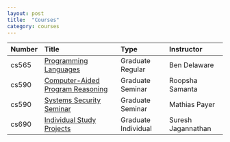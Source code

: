 ```yaml
---
layout: post
title:  "Courses"
category: courses
---
```


| Number |      Title      |  Type  | Instructor |
|:--------|:-------------|:------ |:------------|
| cs565 | [Programming Languages](http://catalog.purdue.edu/preview_course_nopop.php?catoid=4&coid=29962) | Graduate Regular | Ben Delaware    |
| cs590 | [Computer-Aided Program Reasoning](https://www.cs.purdue.edu/homes/roopsha/capr.f16.html)       | Graduate Seminar | Roopsha Samanta |
| cs590 | [Systems Security Seminar](http://nebelwelt.net/teaching/syssem/16Fsyssem.html)                 | Graduate Seminar | Mathias Payer   |
| cs690 | [Individual Study Projects](http://purduepl.github.io/cs590-suresh-fall16.html)                 | Graduate Individual | Suresh Jagannathan |
